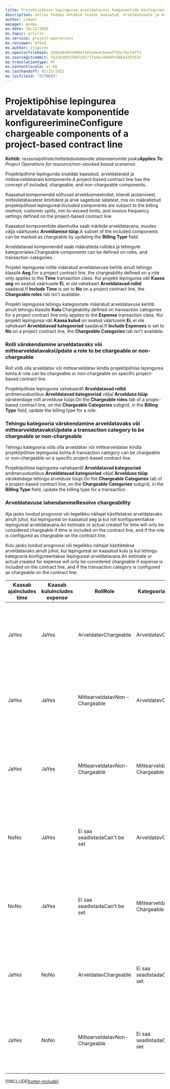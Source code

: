 ```yaml
---
title: Projektipõhise lepingurea arveldatavate komponentide konfigureerimine
description: Selles teemas antakse teavet kaasatud, arveldatavate ja mittearveldatavate komponentide kohta lepinguridadel.
author: rumant
manager: Annbe
ms.date: 10/12/2020
ms.topic: article
ms.service: project-operations
ms.reviewer: kfend
ms.author: stsporen
ms.openlocfilehash: 2266d8e0fe998e7161ede4cb4eaf7d3c70c54f71
ms.sourcegitcommit: fa32b1893286f20271fa4ec4be8fc68bd135f53c
ms.translationtype: HT
ms.contentlocale: et-EE
ms.lasthandoff: 02/15/2021
ms.locfileid: "5278683"
---
```

# <a name="configure-chargeable-components-of-a-project-based-contract-line"></a><span data-ttu-id="5469a-103">Projektipõhise lepingurea arveldatavate komponentide konfigureerimine</span><span class="sxs-lookup"><span data-stu-id="5469a-103">Configure chargeable components of a project-based contract line</span></span>

<span data-ttu-id="5469a-104">_**Kehtib:** ressursipõhiste/mitteladustatavate stsenaariumite jaoks_</span><span class="sxs-lookup"><span data-stu-id="5469a-104">_**Applies To:** Project Operations for resource/non-stocked based scenarios_</span></span>

<span data-ttu-id="5469a-105">Projektipõhine lepingurida sisaldab kaasatud, arveldatavaid ja mittearveldatavaid komponente.</span><span class="sxs-lookup"><span data-stu-id="5469a-105">A project-based contract line has the concept of included, chargeable, and non-chargeable components.</span></span>

<span data-ttu-id="5469a-106">Kaasatud komponendid sõltuvad arveldusmeetodist, kliendi jaotamisest, mitteületatavatest limiitidest ja arve sageduse sätetest, mis on määratletud projektipõhisel lepingureal.</span><span class="sxs-lookup"><span data-stu-id="5469a-106">Included components are subject to the billing method, customer splits, not-to-exceed limits, and invoice frequency settings defined on the project-based contract line.</span></span>

<span data-ttu-id="5469a-107">Kaasatud komponentide alamhulka saab märkida arveldatavana, muutes välja väärtuseks **Arveldamise tüüp**.</span><span class="sxs-lookup"><span data-stu-id="5469a-107">A subset of the included components can be marked as chargeable by updating the **Billing Type** field.</span></span>

<span data-ttu-id="5469a-108">Arveldatavad komponendid saab määratleda rollides ja tehingute kategooriates.</span><span class="sxs-lookup"><span data-stu-id="5469a-108">Chargeable components can be defined on roles, and transaction categories.</span></span>

<span data-ttu-id="5469a-109">Projekti lepingurea rollile määratud arveldatavuse kehtib ainult tehingu klassile **Aeg**.</span><span class="sxs-lookup"><span data-stu-id="5469a-109">For a project contract line, the chargeability defined on a role only applies to the **Time** transaction class.</span></span> <span data-ttu-id="5469a-110">Kui projekti lepingurea väli **Kaasa aeg** on seatud väärtusele **Ei**, ei ole vahekaart **Arveldatavad rollid** saadaval.</span><span class="sxs-lookup"><span data-stu-id="5469a-110">If **Include Time** is set to **No** on a project contract line, the **Chargeable roles** tab isn't available.</span></span>

<span data-ttu-id="5469a-111">Projekti lepingurea tehingu kategooriate määratud arveldatavuse kehtib ainult tehingu klassile **Kulu**.</span><span class="sxs-lookup"><span data-stu-id="5469a-111">Chargeability defined on transaction categories for a project contract line only applies to the **Expense** transaction class.</span></span> <span data-ttu-id="5469a-112">Kui projekti lepingurea väli **Kaasa kulud** on seatud väärtusele **Ei**, ei ole vahekaart **Arveldatavad kategooriad** saadaval.</span><span class="sxs-lookup"><span data-stu-id="5469a-112">If **Include Expenses** is set to **No** on a project contract line, the **Chargeable Categories** tab isn't available.</span></span>

### <a name="update-a-role-to-be-chargeable-or-non-chargeable"></a><span data-ttu-id="5469a-113">Rolli värskendamine arveldatavaks või mittearveldatavaks</span><span class="sxs-lookup"><span data-stu-id="5469a-113">Update a role to be chargeable or non-chargeable</span></span>

<span data-ttu-id="5469a-114">Roll võib olla arveldatav või mittearveldatav kindla projektipõhise lepingurea kohta.</span><span class="sxs-lookup"><span data-stu-id="5469a-114">A role can be chargeable or non-chargeable on specific project-based contract line.</span></span>

<span data-ttu-id="5469a-115">Projektipõhise lepingurea vahekaardil **Arveldatavad rollid** andmeruudustikus **Arveldatavad kategooriad** väljal **Arvelduse tüüp** värskendage rolli arvelduse tüüpi.</span><span class="sxs-lookup"><span data-stu-id="5469a-115">On the **Chargeable roles** tab of a projec-based contract line, on the **Chargeable Categories** subgrid, in the **Billing Type** field, update the billing type for a role.</span></span>

### <a name="update-a-transaction-category-to-be-chargeable-or-non-chargeable"></a><span data-ttu-id="5469a-116">Tehingu kategooria värskendamine arveldatavaks või mittearveldatavaks</span><span class="sxs-lookup"><span data-stu-id="5469a-116">Update a transaction category to be chargeable or non-chargeable</span></span>

<span data-ttu-id="5469a-117">Tehingu kategooria võib olla arveldatav või mittearveldatav kindla projektipõhise lepingurea kohta.</span><span class="sxs-lookup"><span data-stu-id="5469a-117">A transaction category can be chargeable or non-chargeable on a specific project-based contract line.</span></span>

<span data-ttu-id="5469a-118">Projektipõhise lepingurea vahekaardil **Arveldatavad kategooriad** andmeruudustikus **Arveldatavad kategooriad** väljal **Arvelduse tüüp** värskendage tehingu arvelduse tüüpi.</span><span class="sxs-lookup"><span data-stu-id="5469a-118">On the **Chargeable Categories** tab of a project-based contract line, on the **Chargeable Categories** subgrid, in the **Billing Type** field, update the billing type for a transaction.</span></span>

### <a name="resolve-chargeability"></a><span data-ttu-id="5469a-119">Arveldatavuse lahendamine</span><span class="sxs-lookup"><span data-stu-id="5469a-119">Resolve chargeability</span></span>

<span data-ttu-id="5469a-120">Aja jaoks loodud prognoosi või tegelikku näitajat käsitletakse arveldatavaks ainult juhul, kui lepingureal on kaasatud aeg ja kui roll konfigureeritakse lepingureal arveldatavana.</span><span class="sxs-lookup"><span data-stu-id="5469a-120">An estimate or actual created for time will only be considered chargeable if time is included on the contract line, and if the role is configured as chargeable on the contract line.</span></span>

<span data-ttu-id="5469a-121">Kulu jaoks loodud prognoosi või tegelikku näitajat käsitletakse arveldatavaks ainult juhul, kui lepingureal on kaasatud kulu ja kui tehingu kategooria konfigureeritakse lepingureal arveldatavana.</span><span class="sxs-lookup"><span data-stu-id="5469a-121">An estimate or actual created for expense will only be considered chargeable if expense is included on the contract line, and if the transaction category is configured as chargeable on the contract line.</span></span>

| <span data-ttu-id="5469a-122">Kaasab aja</span><span class="sxs-lookup"><span data-stu-id="5469a-122">Includes time</span></span> | <span data-ttu-id="5469a-123">Kaasab kulu</span><span class="sxs-lookup"><span data-stu-id="5469a-123">Includes expense</span></span> | <span data-ttu-id="5469a-124">Roll</span><span class="sxs-lookup"><span data-stu-id="5469a-124">Role</span></span> | <span data-ttu-id="5469a-125">Kategooria</span><span class="sxs-lookup"><span data-stu-id="5469a-125">Category</span></span> | <span data-ttu-id="5469a-126">Toiming</span><span class="sxs-lookup"><span data-stu-id="5469a-126">Task</span></span> |
| --- | --- | --- | --- | --- |
| <span data-ttu-id="5469a-127">Ja</span><span class="sxs-lookup"><span data-stu-id="5469a-127">Yes</span></span> | <span data-ttu-id="5469a-128">Ja</span><span class="sxs-lookup"><span data-stu-id="5469a-128">Yes</span></span> | <span data-ttu-id="5469a-129">Arveldatav</span><span class="sxs-lookup"><span data-stu-id="5469a-129">Chargeable</span></span> | <span data-ttu-id="5469a-130">Arveldatav</span><span class="sxs-lookup"><span data-stu-id="5469a-130">Chargeable</span></span> | <span data-ttu-id="5469a-131">Tegeliku aja arveldamine: Arveldatav</span><span class="sxs-lookup"><span data-stu-id="5469a-131">Billing on a time actual: Chargeable</span></span> </br><span data-ttu-id="5469a-132">Tegeliku kulu arveldamise tüüp: Arveldatav</span><span class="sxs-lookup"><span data-stu-id="5469a-132">Billing type on an expense actual: Chargeable</span></span> |
| <span data-ttu-id="5469a-133">Ja</span><span class="sxs-lookup"><span data-stu-id="5469a-133">Yes</span></span> | <span data-ttu-id="5469a-134">Ja</span><span class="sxs-lookup"><span data-stu-id="5469a-134">Yes</span></span> | <span data-ttu-id="5469a-135">Mittearveldatav</span><span class="sxs-lookup"><span data-stu-id="5469a-135">Non - Chargeable</span></span> | <span data-ttu-id="5469a-136">Arveldatav</span><span class="sxs-lookup"><span data-stu-id="5469a-136">Chargeable</span></span> | <span data-ttu-id="5469a-137">Tegeliku aja arveldamine: Mittearveldatav</span><span class="sxs-lookup"><span data-stu-id="5469a-137">Billing on a time actual: Non-Chargeable</span></span> </br><span data-ttu-id="5469a-138">Tegeliku kulu arveldamise tüüp: Arveldatav</span><span class="sxs-lookup"><span data-stu-id="5469a-138">Billing type on an expense actual: Chargeable</span></span> |
| <span data-ttu-id="5469a-139">Ja</span><span class="sxs-lookup"><span data-stu-id="5469a-139">Yes</span></span> | <span data-ttu-id="5469a-140">Ja</span><span class="sxs-lookup"><span data-stu-id="5469a-140">Yes</span></span> | <span data-ttu-id="5469a-141">Mittearveldatav</span><span class="sxs-lookup"><span data-stu-id="5469a-141">Non-Chargeable</span></span> | <span data-ttu-id="5469a-142">Mittearveldatav</span><span class="sxs-lookup"><span data-stu-id="5469a-142">Non-Chargeable</span></span> | <span data-ttu-id="5469a-143">Tegeliku aja arveldamine: Mittearveldatav</span><span class="sxs-lookup"><span data-stu-id="5469a-143">Billing on a time actual: Non-Chargeable</span></span> </br><span data-ttu-id="5469a-144">Tegeliku kulu arveldamise tüüp: Mittearveldatav</span><span class="sxs-lookup"><span data-stu-id="5469a-144">Billing type on an expense actual: Non-Chargeable</span></span> |
| <span data-ttu-id="5469a-145">No</span><span class="sxs-lookup"><span data-stu-id="5469a-145">No</span></span> | <span data-ttu-id="5469a-146">Ja</span><span class="sxs-lookup"><span data-stu-id="5469a-146">Yes</span></span> | <span data-ttu-id="5469a-147">Ei saa seadistada</span><span class="sxs-lookup"><span data-stu-id="5469a-147">Can't be set</span></span> | <span data-ttu-id="5469a-148">Arveldatav</span><span class="sxs-lookup"><span data-stu-id="5469a-148">Chargeable</span></span> | <span data-ttu-id="5469a-149">Tegeliku aja arveldamine: Pole saadaval</span><span class="sxs-lookup"><span data-stu-id="5469a-149">Billing on a time actual: Not available</span></span> </br><span data-ttu-id="5469a-150">Tegeliku kulu arveldamise tüüp: Arveldatav</span><span class="sxs-lookup"><span data-stu-id="5469a-150">Billing type on an expense actual:Chargeable</span></span> |
| <span data-ttu-id="5469a-151">No</span><span class="sxs-lookup"><span data-stu-id="5469a-151">No</span></span> | <span data-ttu-id="5469a-152">Ja</span><span class="sxs-lookup"><span data-stu-id="5469a-152">Yes</span></span> | <span data-ttu-id="5469a-153">Ei saa seadistada</span><span class="sxs-lookup"><span data-stu-id="5469a-153">Can't be set</span></span> | <span data-ttu-id="5469a-154">Mittearveldatav</span><span class="sxs-lookup"><span data-stu-id="5469a-154">Non-Chargeable</span></span> | <span data-ttu-id="5469a-155">Tegeliku aja arveldamine: Pole saadaval</span><span class="sxs-lookup"><span data-stu-id="5469a-155">Billing on a time actual: Not available</span></span> </br><span data-ttu-id="5469a-156">Tegeliku kulu arveldamise tüüp: Mittearveldatav</span><span class="sxs-lookup"><span data-stu-id="5469a-156">Billing type on an expense actual: Non-chargeable</span></span> |
| <span data-ttu-id="5469a-157">Ja</span><span class="sxs-lookup"><span data-stu-id="5469a-157">Yes</span></span> | <span data-ttu-id="5469a-158">No</span><span class="sxs-lookup"><span data-stu-id="5469a-158">No</span></span> | <span data-ttu-id="5469a-159">Arveldatav</span><span class="sxs-lookup"><span data-stu-id="5469a-159">Chargeable</span></span> | <span data-ttu-id="5469a-160">Ei saa seadistada</span><span class="sxs-lookup"><span data-stu-id="5469a-160">Can't be set</span></span> | <span data-ttu-id="5469a-161">Tegeliku aja arveldamine: Arveldatav</span><span class="sxs-lookup"><span data-stu-id="5469a-161">Billing on a time actual: Chargeable</span></span> </br><span data-ttu-id="5469a-162">Tegeliku kulu arveldamise tüüp: Pole saadaval</span><span class="sxs-lookup"><span data-stu-id="5469a-162">Billing type on an expense actual: Not available</span></span> |
| <span data-ttu-id="5469a-163">Ja</span><span class="sxs-lookup"><span data-stu-id="5469a-163">Yes</span></span> | <span data-ttu-id="5469a-164">No</span><span class="sxs-lookup"><span data-stu-id="5469a-164">No</span></span> | <span data-ttu-id="5469a-165">Mittearveldatav</span><span class="sxs-lookup"><span data-stu-id="5469a-165">Non-Chargeable</span></span> | <span data-ttu-id="5469a-166">Ei saa seadistada</span><span class="sxs-lookup"><span data-stu-id="5469a-166">Can't be set</span></span> | <span data-ttu-id="5469a-167">Tegeliku aja arveldamine: Mittearveldatav</span><span class="sxs-lookup"><span data-stu-id="5469a-167">Billing on a time actual: Non-chargeable</span></span> </br> <span data-ttu-id="5469a-168">Tegeliku kulu arveldamise tüüp: Pole saadaval</span><span class="sxs-lookup"><span data-stu-id="5469a-168">Billing type on an expense actual: Not available</span></span> |


[!INCLUDE[footer-include](../includes/footer-banner.md)]